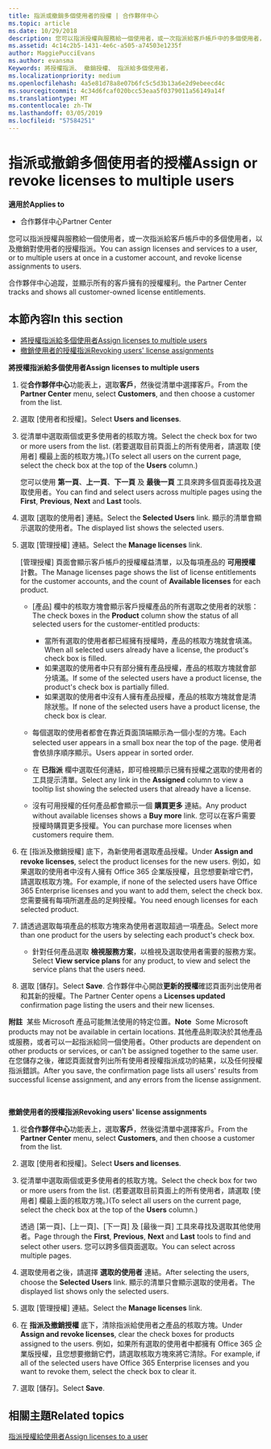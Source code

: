 ```yaml
---
title: 指派或撤銷多個使用者的授權 | 合作夥伴中心
ms.topic: article
ms.date: 10/29/2018
description: 您可以指派授權與服務給一個使用者，或一次指派給客戶帳戶中的多個使用者，以及撤銷對使用者的授權指派。
ms.assetid: 4c14c2b5-1431-4e6c-a505-a74503e1235f
author: MaggiePucciEvans
ms.author: evansma
Keywords: 將授權指派、 撤銷授權、 指派給多個使用者，
ms.localizationpriority: medium
ms.openlocfilehash: 4a5e81d78a8e07b6fc5c5d3b13a6e2d9ebeecd4c
ms.sourcegitcommit: 4c34d6fcaf020bcc53eaa5f0379011a56149a14f
ms.translationtype: MT
ms.contentlocale: zh-TW
ms.lasthandoff: 03/05/2019
ms.locfileid: "57584251"
---
```

# <a name="assign-or-revoke-licenses-to-multiple-users"></a><span data-ttu-id="e52ab-104">指派或撤銷多個使用者的授權</span><span class="sxs-lookup"><span data-stu-id="e52ab-104">Assign or revoke licenses to multiple users</span></span>

<span data-ttu-id="e52ab-105">**適用於**</span><span class="sxs-lookup"><span data-stu-id="e52ab-105">**Applies to**</span></span>

-  <span data-ttu-id="e52ab-106">合作夥伴中心</span><span class="sxs-lookup"><span data-stu-id="e52ab-106">Partner Center</span></span>

<span data-ttu-id="e52ab-107">您可以指派授權與服務給一個使用者，或一次指派給客戶帳戶中的多個使用者，以及撤銷對使用者的授權指派。</span><span class="sxs-lookup"><span data-stu-id="e52ab-107">You can assign licenses and services to a user, or to multiple users at once in a customer account, and revoke license assignments to users.</span></span>

<span data-ttu-id="e52ab-108">合作夥伴中心追蹤，並顯示所有的客戶擁有的授權權利。</span><span class="sxs-lookup"><span data-stu-id="e52ab-108">the Partner Center tracks and shows all customer-owned license entitlements.</span></span>

## <a name="in-this-section"></a><span data-ttu-id="e52ab-109">本節內容</span><span class="sxs-lookup"><span data-stu-id="e52ab-109">In this section</span></span>


-   [<span data-ttu-id="e52ab-110">將授權指派給多個使用者</span><span class="sxs-lookup"><span data-stu-id="e52ab-110">Assign licenses to multiple users</span></span>](#assign-licenses-to-groups)
-   [<span data-ttu-id="e52ab-111">撤銷使用者的授權指派</span><span class="sxs-lookup"><span data-stu-id="e52ab-111">Revoking users' license assignments</span></span>](#revoking-licenses)

<a href="" id="assign-licenses-to-groups"></a>
<span data-ttu-id="e52ab-112">**將授權指派給多個使用者**</span><span class="sxs-lookup"><span data-stu-id="e52ab-112">**Assign licenses to multiple users**</span></span>

1.  <span data-ttu-id="e52ab-113">從**合作夥伴中心**功能表上，選取**客戶**，然後從清單中選擇客戶。</span><span class="sxs-lookup"><span data-stu-id="e52ab-113">From the **Partner Center** menu, select **Customers**, and then choose a customer from the list.</span></span>
2.  <span data-ttu-id="e52ab-114">選取 \[使用者和授權\]。</span><span class="sxs-lookup"><span data-stu-id="e52ab-114">Select **Users and licenses**.</span></span>
3.  <span data-ttu-id="e52ab-115">從清單中選取兩個或更多使用者的核取方塊。</span><span class="sxs-lookup"><span data-stu-id="e52ab-115">Select the check box for two or more users from the list.</span></span> <span data-ttu-id="e52ab-116">(若要選取目前頁面上的所有使用者，請選取 \[使用者\] 欄最上面的核取方塊。)</span><span class="sxs-lookup"><span data-stu-id="e52ab-116">(To select all users on the current page, select the check box at the top of the **Users** column.)</span></span>

    <span data-ttu-id="e52ab-117">您可以使用 **第一頁**、**上一頁**、**下一頁** 及 **最後一頁** 工具來跨多個頁面尋找及選取使用者。</span><span class="sxs-lookup"><span data-stu-id="e52ab-117">You can find and select users across multiple pages using the **First**, **Previous**, **Next** and **Last** tools.</span></span>

4.  <span data-ttu-id="e52ab-118">選取 \[選取的使用者\] 連結。</span><span class="sxs-lookup"><span data-stu-id="e52ab-118">Select the **Selected Users** link.</span></span> <span data-ttu-id="e52ab-119">顯示的清單會顯示選取的使用者。</span><span class="sxs-lookup"><span data-stu-id="e52ab-119">The displayed list shows the selected users.</span></span>
5.  <span data-ttu-id="e52ab-120">選取 \[管理授權\] 連結。</span><span class="sxs-lookup"><span data-stu-id="e52ab-120">Select the **Manage licenses** link.</span></span>

    <span data-ttu-id="e52ab-121">\[管理授權\] 頁面會顯示客戶帳戶的授權權益清單，以及每項產品的 **可用授權** 計數。</span><span class="sxs-lookup"><span data-stu-id="e52ab-121">The Manage licenses page shows the list of license entitlements for the customer accounts, and the count of **Available licenses** for each product.</span></span>

    -   <span data-ttu-id="e52ab-122">\[產品\] 欄中的核取方塊會顯示客戶授權產品的所有選取之使用者的狀態：</span><span class="sxs-lookup"><span data-stu-id="e52ab-122">The check boxes in the **Product** column show the status of all selected users for the customer-entitled products:</span></span>

        -   <span data-ttu-id="e52ab-123">當所有選取的使用者都已經擁有授權時，產品的核取方塊就會填滿。</span><span class="sxs-lookup"><span data-stu-id="e52ab-123">When all selected users already have a license, the product's check box is filled.</span></span>
        -   <span data-ttu-id="e52ab-124">如果選取的使用者中只有部分擁有產品授權，產品的核取方塊就會部分填滿。</span><span class="sxs-lookup"><span data-stu-id="e52ab-124">If some of the selected users have a product license, the product's check box is partially filled.</span></span>
        -   <span data-ttu-id="e52ab-125">如果選取的使用者中沒有人擁有產品授權，產品的核取方塊就會是清除狀態。</span><span class="sxs-lookup"><span data-stu-id="e52ab-125">If none of the selected users have a product license, the check box is clear.</span></span>
    -   <span data-ttu-id="e52ab-126">每個選取的使用者都會在靠近頁面頂端顯示為一個小型的方塊。</span><span class="sxs-lookup"><span data-stu-id="e52ab-126">Each selected user appears in a small box near the top of the page.</span></span> <span data-ttu-id="e52ab-127">使用者會依排序順序顯示。</span><span class="sxs-lookup"><span data-stu-id="e52ab-127">Users appear in sorted order.</span></span>

    -   <span data-ttu-id="e52ab-128">在 **已指派** 欄中選取任何連結，即可檢視顯示已擁有授權之選取的使用者的工具提示清單。</span><span class="sxs-lookup"><span data-stu-id="e52ab-128">Select any link in the **Assigned** column to view a tooltip list showing the selected users that already have a license.</span></span>

    -   <span data-ttu-id="e52ab-129">沒有可用授權的任何產品都會顯示一個 **購買更多** 連結。</span><span class="sxs-lookup"><span data-stu-id="e52ab-129">Any product without available licenses shows a **Buy more** link.</span></span> <span data-ttu-id="e52ab-130">您可以在客戶需要授權時購買更多授權。</span><span class="sxs-lookup"><span data-stu-id="e52ab-130">You can purchase more licenses when customers require them.</span></span>

6.  <span data-ttu-id="e52ab-131">在 \[指派及撤銷授權\] 底下，為新使用者選取產品授權。</span><span class="sxs-lookup"><span data-stu-id="e52ab-131">Under **Assign and revoke licenses**, select the product licenses for the new users.</span></span> <span data-ttu-id="e52ab-132">例如，如果選取的使用者中沒有人擁有 Office 365 企業版授權，且您想要新增它們，請選取核取方塊。</span><span class="sxs-lookup"><span data-stu-id="e52ab-132">For example, if none of the selected users have Office 365 Enterprise licenses and you want to add them, select the check box.</span></span> <span data-ttu-id="e52ab-133">您需要擁有每項所選產品的足夠授權。</span><span class="sxs-lookup"><span data-stu-id="e52ab-133">You need enough licenses for each selected product.</span></span>
7.  <span data-ttu-id="e52ab-134">請透過選取每項產品的核取方塊來為使用者選取超過一項產品。</span><span class="sxs-lookup"><span data-stu-id="e52ab-134">Select more than one product for the users by selecting each product's check box.</span></span>
    -   <span data-ttu-id="e52ab-135">針對任何產品選取 **檢視服務方案**，以檢視及選取使用者需要的服務方案。</span><span class="sxs-lookup"><span data-stu-id="e52ab-135">Select **View service plans** for any product, to view and select the service plans that the users need.</span></span>

8.  <span data-ttu-id="e52ab-136">選取 \[儲存\]。</span><span class="sxs-lookup"><span data-stu-id="e52ab-136">Select **Save**.</span></span> <span data-ttu-id="e52ab-137">合作夥伴中心開啟**更新的授權**確認頁面列出使用者和其新的授權。</span><span class="sxs-lookup"><span data-stu-id="e52ab-137">The Partner Center opens a **Licenses updated** confirmation page listing the users and their new licenses.</span></span>

<span data-ttu-id="e52ab-138">**附註**  某些 Microsoft 產品可能無法使用的特定位置。</span><span class="sxs-lookup"><span data-stu-id="e52ab-138">**Note**  Some Microsoft products may not be available in certain locations.</span></span> <span data-ttu-id="e52ab-139">其他產品則取決於其他產品或服務，或者可以一起指派給同一個使用者。</span><span class="sxs-lookup"><span data-stu-id="e52ab-139">Other products are dependent on other products or services, or can't be assigned together to the same user.</span></span> <span data-ttu-id="e52ab-140">在您儲存之後，確認頁面就會列出所有使用者授權指派成功的結果，以及任何授權指派錯誤。</span><span class="sxs-lookup"><span data-stu-id="e52ab-140">After you save, the confirmation page lists all users' results from successful license assignment, and any errors from the license assignment.</span></span>

 

<a href="" id="revoking-licenses"></a>
<span data-ttu-id="e52ab-141">**撤銷使用者的授權指派**</span><span class="sxs-lookup"><span data-stu-id="e52ab-141">**Revoking users' license assignments**</span></span>

1.  <span data-ttu-id="e52ab-142">從**合作夥伴中心**功能表上，選取**客戶**，然後從清單中選擇客戶。</span><span class="sxs-lookup"><span data-stu-id="e52ab-142">From the **Partner Center** menu, select **Customers**, and then choose a customer from the list.</span></span>
2.  <span data-ttu-id="e52ab-143">選取 \[使用者和授權\]。</span><span class="sxs-lookup"><span data-stu-id="e52ab-143">Select **Users and licenses**.</span></span>
3.  <span data-ttu-id="e52ab-144">從清單中選取兩個或更多使用者的核取方塊。</span><span class="sxs-lookup"><span data-stu-id="e52ab-144">Select the check box for two or more users from the list.</span></span> <span data-ttu-id="e52ab-145">(若要選取目前頁面上的所有使用者，請選取 \[使用者\] 欄最上面的核取方塊。)</span><span class="sxs-lookup"><span data-stu-id="e52ab-145">(To select all users on the current page, select the check box at the top of the **Users** column.)</span></span>

    <span data-ttu-id="e52ab-146">透過 \[第一頁\]、\[上一頁\]、\[下一頁\] 及 \[最後一頁\] 工具來尋找及選取其他使用者。</span><span class="sxs-lookup"><span data-stu-id="e52ab-146">Page through the **First**, **Previous**, **Next** and **Last** tools to find and select other users.</span></span> <span data-ttu-id="e52ab-147">您可以跨多個頁面選取。</span><span class="sxs-lookup"><span data-stu-id="e52ab-147">You can select across multiple pages.</span></span>

4.  <span data-ttu-id="e52ab-148">選取使用者之後，請選擇 **選取的使用者** 連結。</span><span class="sxs-lookup"><span data-stu-id="e52ab-148">After selecting the users, choose the **Selected Users** link.</span></span> <span data-ttu-id="e52ab-149">顯示的清單只會顯示選取的使用者。</span><span class="sxs-lookup"><span data-stu-id="e52ab-149">The displayed list shows only the selected users.</span></span>
5.  <span data-ttu-id="e52ab-150">選取 \[管理授權\] 連結。</span><span class="sxs-lookup"><span data-stu-id="e52ab-150">Select the **Manage licenses** link.</span></span>
6.  <span data-ttu-id="e52ab-151">在 **指派及撤銷授權** 底下，清除指派給使用者之產品的核取方塊。</span><span class="sxs-lookup"><span data-stu-id="e52ab-151">Under **Assign and revoke licenses**, clear the check boxes for products assigned to the users.</span></span> <span data-ttu-id="e52ab-152">例如，如果所有選取的使用者中都擁有 Office 365 企業版授權，且您想要撤銷它們，請選取核取方塊來將它清除。</span><span class="sxs-lookup"><span data-stu-id="e52ab-152">For example, if all of the selected users have Office 365 Enterprise licenses and you want to revoke them, select the check box to clear it.</span></span>
7.  <span data-ttu-id="e52ab-153">選取 \[儲存\]。</span><span class="sxs-lookup"><span data-stu-id="e52ab-153">Select **Save**.</span></span>

## <a name="related-topics"></a><span data-ttu-id="e52ab-154">相關主題</span><span class="sxs-lookup"><span data-stu-id="e52ab-154">Related topics</span></span>


[<span data-ttu-id="e52ab-155">指派授權給使用者</span><span class="sxs-lookup"><span data-stu-id="e52ab-155">Assign licenses to a user</span></span>](assign-licenses-to-users.md)

 

 



